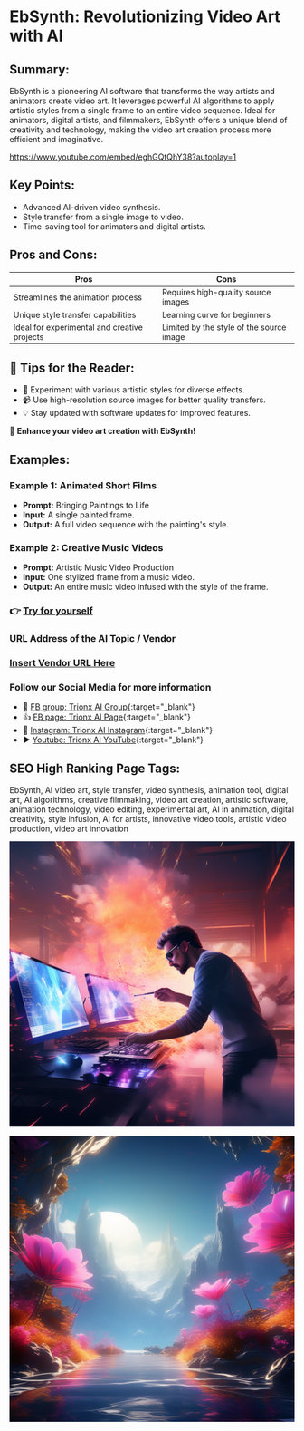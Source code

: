 

# EbSynth: Revolutionizing Video Art with AI

## Summary:
EbSynth is a pioneering AI software that transforms the way artists and animators create video art. It leverages powerful AI algorithms to apply artistic styles from a single frame to an entire video sequence. Ideal for animators, digital artists, and filmmakers, EbSynth offers a unique blend of creativity and technology, making the video art creation process more efficient and imaginative.

https://www.youtube.com/embed/eghGQtQhY38?autoplay=1


## Key Points:
- Advanced AI-driven video synthesis.
- Style transfer from a single image to video.
- Time-saving tool for animators and digital artists.

## Pros and Cons:

| Pros                                       | Cons                                   |
|--------------------------------------------|----------------------------------------|
| Streamlines the animation process          | Requires high-quality source images    |
| Unique style transfer capabilities         | Learning curve for beginners           |
| Ideal for experimental and creative projects| Limited by the style of the source image|

## 🌟 Tips for the Reader:
- 🎨 Experiment with various artistic styles for diverse effects.
- 📹 Use high-resolution source images for better quality transfers.
- 💡 Stay updated with software updates for improved features.

🔵 **Enhance your video art creation with EbSynth!**

## Examples:

### Example 1: Animated Short Films
- **Prompt:** Bringing Paintings to Life
- **Input:** A single painted frame.
- **Output:** A full video sequence with the painting's style.

### Example 2: Creative Music Videos
- **Prompt:** Artistic Music Video Production
- **Input:** One stylized frame from a music video.
- **Output:** An entire music video infused with the style of the frame.

### 👉 [Try for yourself](<https://ebsynth.com/>)

### URL Address of the AI Topic / Vendor
### [Insert Vendor URL Here](<https://ebsynth.com/>)

### Follow our Social Media for more information
- 📘 [FB group: Trionx AI Group](https://www.facebook.com/groups/trionxai){:target="_blank"}
- 👍 [FB page: Trionx AI Page](https://www.facebook.com/ai.trionxai){:target="_blank"}
- 📸 [Instagram: Trionx AI Instagram](https://www.instagram.com/trionxai/){:target="_blank"}
- ▶️ [Youtube: Trionx AI YouTube](https://www.youtube.com/@robotdocs/){:target="_blank"}


## SEO High Ranking Page Tags:
EbSynth, AI video art, style transfer, video synthesis, animation tool, digital art, AI algorithms, creative filmmaking, video art creation, artistic software, animation technology, video editing, experimental art, AI in animation, digital creativity, style infusion, AI for artists, innovative video tools, artistic video production, video art innovation

![Alt text](eb.webp)


![Alt text](ebsynth2.webp)